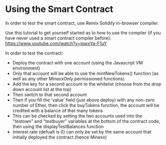 



# Using the Smart Contract
In order to test the smart contract, use Remix Solidity in-browser compiler.

Use this tutorial to get yourself started as to how to use the compiler (if you have never used a smart contract compiler before): https://www.youtube.com/watch?v=ipwxYa-F1uY

In order to test the contract:
- Deploy the contract with one account (using the Javascript VM environment)
- Only that account will be able to use the mintNewTokens() function (as well as any other MinexxOnly permissioned functions)
- Add the key for a second account to the whitelist (choose from the drop down account list at the top)
- Then switch to that second account 
- Then if you fill the 'value' field (just above deploy) with any non-zero number of Ether, then click the buyTokens function, the account will be credited with a balance of that many tokens
- This can be checked by setting the two accounts used into the "testown" and "testbuyer" variables at the bottom of the contract code, then using the displayTestBalances function
- Interest rate (defualt is 0) can only be set by the same account that initially deployed the contract (hence Minexx)


